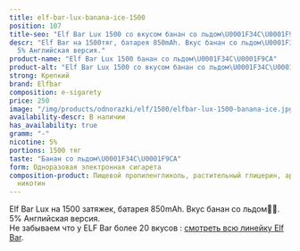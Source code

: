 ```yaml
---
title: elf-bar-lux-banana-ice-1500
position: 107
title-seo: "Elf Bar Lux 1500 со вкусом банан со льдом\U0001F34C\U0001F9CA"
descr: "Elf Bar на 1500тяг, батарея 850mAh. Вкус банан со льдом\U0001F34C\U0001F9CA.
  5% Английская версия."
product-name: "Elf Bar Lux 1500 банан со льдом\U0001F34C\U0001F9CA"
product-alt: "Elf Bar Lux 1500 со вкусом банан со льдом\U0001F34C\U0001F9CA"
strong: Крепкий
brand: Elfbar
composition: e-sigarety
price: 250
image: "/img/products/odnorazki/elf/1500/elfbar-lux-1500-banana-ice.jpg"
availability-descr: В наличии
has_availability: true
gramm: "-"
nicotine: 5%
portions: 1500 тяг
taste: "Банан со льдом\U0001F34C\U0001F9CA"
form: Одноразовая электронная сигарета
composition-product: Пищевой пропиленгликоль, растительный глицерин, ароматизатор,
  никотин
---
```


Elf Bar Lux на 1500 затяжек, батарея 850mAh. Вкус банан со льдом🍌🧊. 5% Английская версия.<br>
Не забываем что у ELF Bar более 20 вкусов : [смотреть всю линейку Elf Bar](/elfbar).